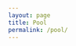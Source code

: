 ```yaml
---
layout: page
title: Pool
permalink: /pool/
---
```


<script>

var characters = {
	count: 0,
	appear: function(menu) {
		// select a geometric char from array
		// var menu = ['•','◊','∆'];

		// select random integer from 0-2
		var dart = Math.random(2,1,1,2,2,1,1,2,2,1,1,2,2,1,1,2,1,2,1);
		dart = Math.floor(dart* menu.length );
		var character = menu[dart];

		var idName = 'char-' + this.count++;
		// insert at the beginning of the body element
		$('LIb22').prepend('<span class="character" id="' + idName+ '">'  + character + '</span>');
		// style it with css?
	},
	disappear: function() {
		$('.character').hide();
	},
	move: function(destX, destY, count) {
		var whichChar = Math.floor(Math.random()*characters.count);
		alert(characters.count);
		$('.character').animate(
			{ top: destY, left: destX },
		  	3000
		);
	}
	// characters.newColor(blue);
	// change the characters to a random color, using hsl values
	newColor: function get_random_color() 
{
    var color = "";
    for(var i = 0; i < 3; i++) {
        var sub = Math.floor(Math.random() * 256).toString(16);
        color += (sub.length == 1 ? "0" + sub : sub);
    }
    return "#" + color;
}


	}
}
characters.appear(['•','◊','∆']);
$('body').click( function(event) {
	alert(event.pageX);
	alert(event.pageY);
	characters.move(event.pageX, event.pageY, characters.count)
})

</script>



<style>
.character {
	position: absolute;
	font-size: 60px;
}
</style>
